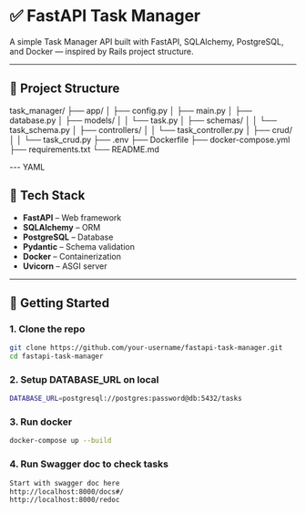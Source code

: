 # ✅ FastAPI Task Manager

A simple Task Manager API built with FastAPI, SQLAlchemy, PostgreSQL, and Docker — inspired by Rails project structure.

---

## 📂 Project Structure

task_manager/
├── app/
│ ├── config.py
│ ├── main.py
│ ├── database.py
│ ├── models/
│ │ └── task.py
│ ├── schemas/
│ │ └── task_schema.py
│ ├── controllers/
│ │ └── task_controller.py
│ ├── crud/
│ │ └── task_crud.py
├── .env
├── Dockerfile
├── docker-compose.yml
├── requirements.txt
└── README.md


--- YAML

## 🧰 Tech Stack

- **FastAPI** – Web framework
- **SQLAlchemy** – ORM
- **PostgreSQL** – Database
- **Pydantic** – Schema validation
- **Docker** – Containerization
- **Uvicorn** – ASGI server

---

## 🚀 Getting Started

### 1. Clone the repo

```bash
git clone https://github.com/your-username/fastapi-task-manager.git
cd fastapi-task-manager
```

### 2. Setup DATABASE_URL on local

```bash
DATABASE_URL=postgresql://postgres:password@db:5432/tasks

```

### 3. Run docker

```bash
docker-compose up --build
```

### 4. Run Swagger doc to check tasks

```bash
Start with swagger doc here
http://localhost:8000/docs#/
http://localhost:8000/redoc
```

